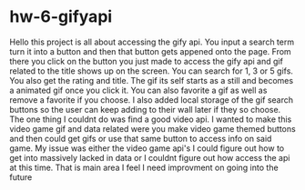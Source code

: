 # hw-6-gifyapi
Hello this project is all about accessing the gify api. You input a search term turn it into a button and then that button gets appened onto the page. From there you click on the button you just made to access the gify api and gif related to the title shows up on the screen. You can search for 1, 3 or 5 gifs. You also get the rating and title. The gif its self starts as a still and becomes a animated gif once you click it. You can also favorite a gif as well as remove a favorite if you choose. I also added local storage of the gif search buttons so the user can keep adding to their wall later if they so choose. The one thing I couldnt do was find a good video api. I wanted to make this video game gif and data related were you make video game themed buttons and then could get gifs or use that same button to access info on said game. My issue was either the video game api's I could figure out how to get into massively lacked in data or I couldnt figure out how access the api at this time. That is main area I feel I need improvment on going into the future
